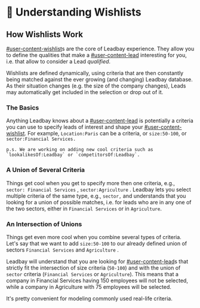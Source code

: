 # 💝 Understanding Wishlists

## How Wishlists Work

[#user-content-wishlist](../fundamentals/definitions.md#user-content-wishlist "mention")s are the core of Leadbay experience. They allow you to define the qualities that make a [#user-content-lead](../fundamentals/definitions.md#user-content-lead "mention") interesting for you, i.e. that allow to consider a Lead _qualified_.&#x20;

Wishlists are defined dynamically, using criteria that are then constantly being matched against the ever growing (and changing) Leadbay database. As their situation changes (e.g. the size of the company changes), Leads may automatically get included in the selection or drop out of it.

### The Basics

Anything Leadbay knows about a [#user-content-lead](../fundamentals/definitions.md#user-content-lead "mention") is potentially a criteria you can use to specify leads of interest and shape your [#user-content-wishlist](../fundamentals/definitions.md#user-content-wishlist "mention"). For example, `Location:Paris` can be a criteria, or `size:50-100`, or `sector:Financial Services.`

``p.s. We are working on adding new cool criteria such as `lookalikesOf:Leadbay` or `competitorsOf:Leadbay`.``

### A Union of Several Criteria

Things get cool when you get to specify more then one criteria, e.g., `sector: Financial Services` , `sector:Agriculture` . Leadbay lets you select multiple criteria of the same type, e.g., `sector,` and understands that you looking for a union of possible matches, i.e. for leads who are in any one of the two sectors, either in `Financial Services` or in `Agriculture`.

### An Intersection of Unions

Things get even more cool when you combine several types of criteria. Let's say that we want to add `size:50-100` to our already defined union of sectors `Financial Services` and `Agriculture` .

Leadbay will understand that you are looking for [#user-content-lead](../fundamentals/definitions.md#user-content-lead "mention")s that strictly fit the intersection of size criteria (`50-100`) and with the union of `sector` criteria (`Financial Services` or `Agriculture`). This means that a company in Financial Services having 150 employees will not be selected, while a company in Agriculture with 75 employees will be selected.

It's pretty convenient for modeling commonly used real-life criteria.

